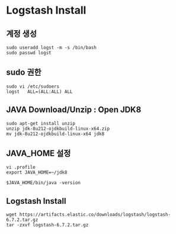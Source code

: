 
# Logstash Install

## 계정 생성

	sudo useradd logst -m -s /bin/bash
	sudo passwd logst

## sudo 권한

	sudo vi /etc/sudoers
	logst   ALL=(ALL:ALL) ALL
	
## JAVA Download/Unzip : Open JDK8
	
	sudo apt-get install unzip
	unzip jdk-8u212-ojdkbuild-linux-x64.zip
	mv jdk-8u212-ojdkbuild-linux-x64 jdk8
	
## JAVA_HOME 설정

	vi .profile
	export JAVA_HOME=~/jdk8
	
	$JAVA_HOME/bin/java -version

## Logstash Install

	wget https://artifacts.elastic.co/downloads/logstash/logstash-6.7.2.tar.gz
  	tar -zxvf logstash-6.7.2.tar.gz
